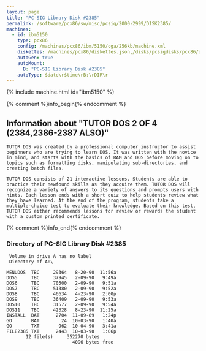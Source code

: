 ```yaml
---
layout: page
title: "PC-SIG Library Disk #2385"
permalink: /software/pcx86/sw/misc/pcsig/2000-2999/DISK2385/
machines:
  - id: ibm5150
    type: pcx86
    config: /machines/pcx86/ibm/5150/cga/256kb/machine.xml
    diskettes: /machines/pcx86/diskettes.json,/disks/pcsigdisks/pcx86/diskettes.json
    autoGen: true
    autoMount:
      B: "PC-SIG Library Disk #2385"
    autoType: $date\r$time\rB:\rDIR\r
---
```


{% include machine.html id="ibm5150" %}

{% comment %}info_begin{% endcomment %}

## Information about "TUTOR DOS 2 OF 4 (2384,2386-2387 ALSO)"

    TUTOR DOS was created by a professional computer instructor to assist
    beginners who are trying to learn DOS. It was written with the novice
    in mind, and starts with the basics of RAM and DOS before moving on to
    topics such as formatting disks, manipulating sub-directories, and
    creating batch files.
    
    TUTOR DOS consists of 21 interactive lessons. Students are able to
    practice their newfound skills as they acquire them. TUTOR DOS will
    recognize a variety of answers to its questions and prompts users with
    hints. Each lesson ends with a short quiz to help students review what
    they have learned. At the end of the program, students take a
    multiple-choice test to evaluate their knowledge. Based on this test,
    TUTOR DOS either recommends lessons for review or rewards the student
    with a custom printed certificate.
{% comment %}info_end{% endcomment %}


### Directory of PC-SIG Library Disk #2385

     Volume in drive A has no label
     Directory of A:\

    MENUDOS  TBC     29364   8-20-90  11:56a
    DOS5     TBC     37945   2-09-90   9:49a
    DOS6     TBC     70500   2-09-90   9:51a
    DOS7     TBC     51380   2-09-90   9:52a
    DOS8     TBC     46634   4-23-90   2:00p
    DOS9     TBC     36409   2-09-90   9:53a
    DOS10    TBC     31577   2-09-90   9:54a
    DOS11    TBC     42328   8-23-90  11:25a
    INSTALL  BAT      2704  11-09-89   1:24p
    GO       BAT        24  10-03-90   1:40a
    GO       TXT       962  10-04-90   3:41a
    FILE2385 TXT      2443  10-03-90   1:06p
           12 file(s)     352270 bytes
                            4096 bytes free
